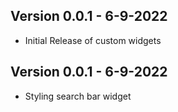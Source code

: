 ## Version 0.0.1 - 6-9-2022
* Initial Release of custom widgets
## Version 0.0.1 - 6-9-2022
* Styling search bar widget